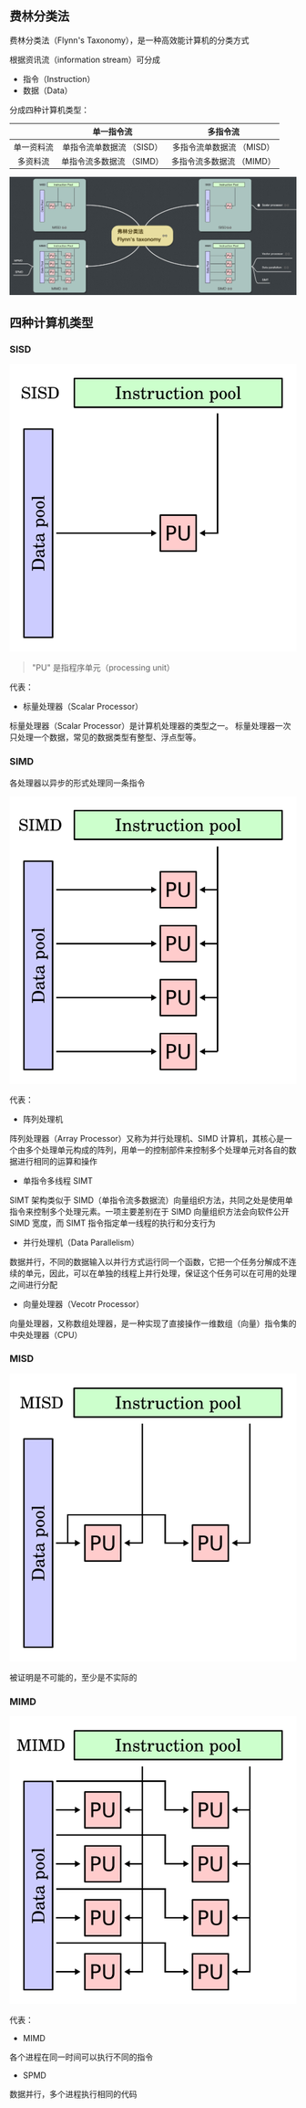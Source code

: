 ## 费林分类法

费林分类法（Flynn's Taxonomy），是一种高效能计算机的分类方式

根据资讯流（information stream）可分成

- 指令（Instruction）
- 数据（Data）

分成四种计算机类型：

|            |        单一指令流         |         多指令流          |
| :--------: | :-----------------------: | :-----------------------: |
| 单一资料流 | 单指令流单数据流 （SISD） | 多指令流单数据流 （MISD） |
|  多资料流  | 单指令流多数据流 （SIMD） | 多指令流多数据流 （MIMD） |

![img](.assets/%E8%B4%B9%E6%9E%97Flynn%E5%88%86%E7%B1%BB%E6%B3%95/1293315-93485ebbb3a5f64a.png)

## 四种计算机类型

### SISD

<img src=".assets/%E8%B4%B9%E6%9E%97Flynn%E5%88%86%E7%B1%BB%E6%B3%95/SISD.svg" alt="img" style="zoom: 67%;" />

> "PU" 是指程序单元（processing unit）

代表：

- 标量处理器（Scalar Processor）

标量处理器（Scalar Processor）是计算机处理器的类型之一。 标量处理器一次只处理一个数据，常见的数据类型有整型、浮点型等。

### SIMD

各处理器以异步的形式处理同一条指令

<img src=".assets/%E8%B4%B9%E6%9E%97Flynn%E5%88%86%E7%B1%BB%E6%B3%95/SIMD.svg" alt="img" style="zoom:67%;" />

代表：

- 阵列处理机

阵列处理器（Array Processor）又称为并行处理机、SIMD 计算机，其核心是一个由多个处理单元构成的阵列，用单一的控制部件来控制多个处理单元对各自的数据进行相同的运算和操作

- 单指令多线程 SIMT

SIMT 架构类似于 SIMD（单指令流多数据流）向量组织方法，共同之处是使用单指令来控制多个处理元素。一项主要差别在于 SIMD 向量组织方法会向软件公开  SIMD 宽度，而 SIMT 指令指定单一线程的执行和分支行为

- 并行处理机（Data Parallelism）

数据并行，不同的数据输入以并行方式运行同一个函数，它把一个任务分解成不连续的单元，因此，可以在单独的线程上并行处理，保证这个任务可以在可用的处理之间进行分配

- 向量处理器（Vecotr Processor）

向量处理器，又称数组处理器，是一种实现了直接操作一维数组（向量）指令集的中央处理器（CPU）

### MISD

<img src=".assets/%E8%B4%B9%E6%9E%97Flynn%E5%88%86%E7%B1%BB%E6%B3%95/MISD.svg" alt="img" style="zoom:67%;" />

被证明是不可能的，至少是不实际的

### MIMD

<img src=".assets/%E8%B4%B9%E6%9E%97Flynn%E5%88%86%E7%B1%BB%E6%B3%95/MIMD.svg" alt="img" style="zoom:67%;" />

代表：

- MIMD

各个进程在同一时间可以执行不同的指令

- SPMD

数据并行，多个进程执行相同的代码